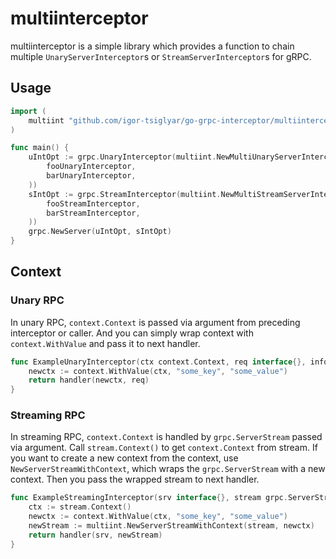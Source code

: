 # multiinterceptor

multiinterceptor is a simple library which provides a function to chain multiple `UnaryServerInterceptor`s or `StreamServerInterceptor`s for gRPC.

## Usage

```go
import (
	multiint "github.com/igor-tsiglyar/go-grpc-interceptor/multiinterceptor"
)

func main() {
	uIntOpt := grpc.UnaryInterceptor(multiint.NewMultiUnaryServerInterceptor(
		fooUnaryInterceptor,
		barUnaryInterceptor,
	))
	sIntOpt := grpc.StreamInterceptor(multiint.NewMultiStreamServerInterceptor(
		fooStreamInterceptor,
		barStreamInterceptor,
	))
	grpc.NewServer(uIntOpt, sIntOpt)
}
```

## Context

### Unary RPC

In unary RPC, `context.Context` is passed via argument from preceding interceptor or caller.
And you can simply wrap context with `context.WithValue` and pass it to next handler.

```go
func ExampleUnaryInterceptor(ctx context.Context, req interface{}, info *grpc.UnaryServerInfo, handler grpc.UnaryHandler) (interface{}, error) {
	newctx := context.WithValue(ctx, "some_key", "some_value")
	return handler(newctx, req)
}
```


### Streaming RPC

In streaming RPC, `context.Context` is handled by `grpc.ServerStream` passed via argument. Call `stream.Context()` to get `context.Context` from stream.
If you want to create a new context from the context, use `NewServerStreamWithContext`, which wraps the `grpc.ServerStream` with a new context. Then you pass the wrapped stream to next handler.

```go
func ExampleStreamingInterceptor(srv interface{}, stream grpc.ServerStream, info *grpc.StreamServerInfo, handler grpc.StreamHandler) error {
	ctx := stream.Context()
	newctx := context.WithValue(ctx, "some_key", "some_value")
	newStream := multiint.NewServerStreamWithContext(stream, newctx)
	return handler(srv, newStream)
}
```
